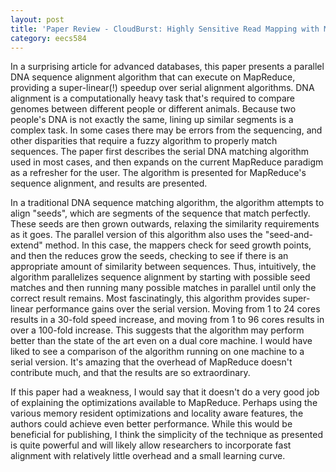 ```yaml
---
layout: post
title: 'Paper Review - CloudBurst: Highly Sensitive Read Mapping with MapReduce' 
category: eecs584
---
```

In a surprising article for advanced databases, this paper presents a parallel DNA sequence alignment algorithm that can execute on MapReduce, providing a super-linear(!) speedup over serial alignment algorithms. DNA alignment is a computationally heavy task that's required to compare genomes between different people or different animals. Because two people's DNA is not exactly the same, lining up similar segments is a complex task. In some cases there may be errors from the sequencing, and other disparities that require a fuzzy algorithm to properly match sequences. The paper first describes the serial DNA matching algorithm used in most cases, and then expands on the current MapReduce paradigm as a refresher for the user. The algorithm is presented for MapReduce's sequence alignment, and results are presented.

In a traditional DNA sequence matching algorithm, the algorithm attempts to align "seeds", which are segments of the sequence that match perfectly. These seeds are then grown outwards, relaxing the similarity requirements as it goes. The parallel version of this algorithm also uses the "seed-and-extend" method. In this case, the mappers check for seed growth points, and then the reduces grow the seeds, checking to see if there is an appropriate amount of similarity between sequences. Thus, intuitively, the algorithm parallelizes sequence alignment by starting with possible seed matches and then running many possible matches in parallel until only the correct result remains. Most fascinatingly, this algorithm provides super-linear performance gains over the serial version. Moving from 1 to 24 cores results in a 30-fold speed increase, and moving from 1 to 96 cores results in over a 100-fold increase. This suggests that the algorithm may perform better than the state of the art even on a dual core machine. I would have liked to see a comparison of the algorithm running on one machine to a serial version. It's amazing that the overhead of MapReduce doesn't contribute much, and that the results are so extraordinary. 

If this paper had a weakness, I would say that it doesn't do a very good job of explaining the optimizations available to MapReduce. Perhaps using the various memory resident optimizations and locality aware features, the authors could achieve even better performance. While this would be beneficial for publishing, I think the simplicity of the technique as presented is quite powerful and will likely allow researchers to incorporate fast alignment with relatively little overhead and a small learning curve.
